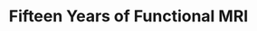 ---
title: "Fifteen Years of Functional MRI"
project_id: 
conf_date: 2006-08-06
conference_id: ""
presenters:
   - peter_bandettini
summary: "<p>Nicola Tesla Lecture, Mind and Brain V, Dubrovnik, Croatia</p>"
file: /assets/presentations/T195.ppt
filename: T195.ppt
layout: presentation
---